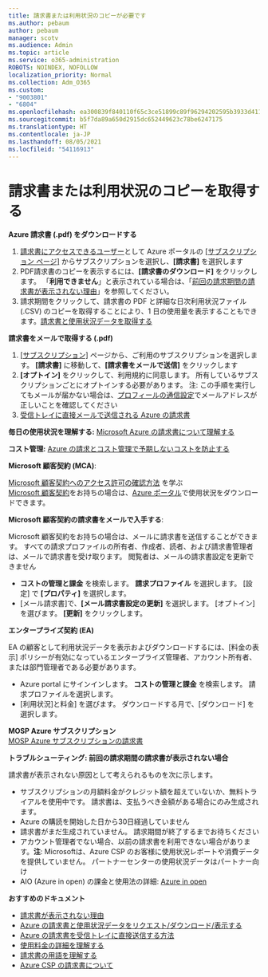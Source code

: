 ```yaml
---
title: 請求書または利用状況のコピーが必要です
ms.author: pebaum
author: pebaum
manager: scotv
ms.audience: Admin
ms.topic: article
ms.service: o365-administration
ROBOTS: NOINDEX, NOFOLLOW
localization_priority: Normal
ms.collection: Adm_O365
ms.custom:
- "9003801"
- "6804"
ms.openlocfilehash: ea300839f840110f65c3ce51899c89f96294202595b3933d411d6f1803fa7e43
ms.sourcegitcommit: b5f7da89a650d2915dc652449623c78be6247175
ms.translationtype: HT
ms.contentlocale: ja-JP
ms.lasthandoff: 08/05/2021
ms.locfileid: "54116913"
---
```

# <a name="get-a-copy-of-your-bill-or-usage"></a>請求書または利用状況のコピーを取得する

**Azure 請求書 (.pdf) をダウンロードする**

1. [請求書にアクセスできるユーザー](https://docs.microsoft.com/azure/cost-management-billing/manage/manage-billing-access?WT.mc_id=Portal-Microsoft_Azure_Support)として Azure ポータルの [[サブスクリプション ページ]](https://portal.azure.com/#blade/Microsoft_Azure_Billing/SubscriptionsBlade) からサブスクリプションを選択し、**[請求書]** を選択します
2. PDF請求書のコピーを表示するには、**[請求書のダウンロード]** をクリックします。 「**利用できません**」と表示されている場合は、「[前回の請求期間の請求書が表示されない理由](https://docs.microsoft.com/azure/cost-management-billing/manage/download-azure-invoice-daily-usage-date?WT.mc_id=Portal-Microsoft_Azure_Support#noinvoice)」を参照してください。
3. 請求期間をクリックして、請求書の PDF と詳細な日次利用状況ファイル (.CSV) のコピーを取得することにより、1 日の使用量を表示することもできます。[請求書と使用状況データを取得する](https://docs.microsoft.com/azure/cost-management-billing/manage/download-azure-invoice-daily-usage-date?WT.mc_id=Portal-Microsoft_Azure_Support)

**請求書をメールで取得する (.pdf)**

1. [[サブスクリプション]](https://ms.portal.azure.com/#blade/Microsoft_Azure_Billing/SubscriptionsBlade) ページから、ご利用のサブスクリプションを選択します。 **[請求書]** に移動して、**[請求書をメールで送信]** をクリックします
2. **[オプトイン]** をクリックして、利用規約に同意します。 所有しているサブスクリプションごとにオプトインする必要があります。 注: この手順を実行してもメールが届かない場合は、[プロフィールの通信設定](https://account.windowsazure.com/profile)でメールアドレスが正しいことを確認してください
3. [受信トレイに直接メールで送信される Azure の請求書](https://azure.microsoft.com/blog/azure-email-invoices/)

**毎日の使用状況を理解する:** 
[Microsoft Azure の請求書について理解する](https://docs.microsoft.com/azure/cost-management-billing/understand/review-individual-bill?WT.mc_id=Portal-Microsoft_Azure_Support)  

**コスト管理:** [Azure の請求とコスト管理で予期しないコストを防止する](https://docs.microsoft.com/azure/cost-management-billing/manage/getting-started?WT.mc_id=Portal-Microsoft_Azure_Support)  

**Microsoft 顧客契約 (MCA)**:

[Microsoft 顧客契約へのアクセス許可の確認方法](https://docs.microsoft.com/azure/cost-management-billing/manage/download-azure-invoice-daily-usage-date?WT.mc_id=Portal-Microsoft_Azure_Support#check-access-to-a-microsoft-customer-agreement) を学ぶ  
[Microsoft 顧客契約](https://docs.microsoft.com/azure/cost-management-billing/manage/download-azure-invoice-daily-usage-date?WT.mc_id=Portal-Microsoft_Azure_Support#check-access-to-a-microsoft-customer-agreement)をお持ちの場合は、[Azure ポータル](https://portal.azure.com/)で使用状況をダウンロードできます。

**Microsoft 顧客契約の請求書をメールで入手する**:

Microsoft 顧客契約をお持ちの場合は、メールに請求書を送信することができます。 すべての請求プロファイルの所有者、作成者、読者、および請求書管理者は、メールで請求書を受け取ります。 閲覧者は、メールの請求書設定を更新できません

- **コストの管理と課金** を検索します。 **請求プロファイル** を選択します。 [設定] で **[プロパティ]** を選択します。
- [メール請求書]で、**[メール請求書設定の更新]** を選択します。 [オプトイン] を選びます。 **[更新]** をクリックします。

**エンタープライズ契約 (EA)**

EA の顧客として利用状況データを表示およびダウンロードするには、[料金の表示] ポリシーが有効になっているエンタープライズ管理者、アカウント所有者、または部門管理者である必要があります。

- Azure portal にサインインします。 **コストの管理と課金** を検索します。 請求プロファイルを選択します。
- [利用状況]と料金] を選びます。 ダウンロードする月で、[ダウンロード] を選択します。

**MOSP Azure サブスクリプション**  
[MOSP Azure サブスクリプションの請求書](https://docs.microsoft.com/azure/cost-management-billing/understand/download-azure-invoice?WT.mc_id=Portal-Microsoft_Azure_Support#download-your-mosp-azure-subscription-invoice)

**トラブルシューティング: 前回の請求期間の請求書が表示されない場合**

請求書が表示されない原因として考えられるものを次に示します。

- サブスクリプションの月額料金がクレジット額を超えていないか、無料トライアルを使用中です。 請求書は、支払うべき金額がある場合にのみ生成されます。
- Azure の購読を開始した日から30日経過していません
- 請求書がまだ生成されていません。 請求期間が終了するまでお待ちください
- アカウント管理者でない場合、以前の請求書を利用できない場合があります。**注**: Microsoftは、Azure CSP のお客様に使用状況レポートや消費データを提供していません。 パートナーセンターの使用状況データはパートナー向け
- AIO (Azure in open) の課金と使用法の詳細: [Azure in open](https://azure.microsoft.com/offers/ms-azr-0111p/)

**おすすめのドキュメント**

- [請求書が表示されない理由](https://docs.microsoft.com/azure/cost-management-billing/understand/download-azure-invoice?WT.mc_id=Portal-Microsoft_Azure_Support#noinvoice)
- [Azure の請求書と使用状況データをリクエスト/ダウンロード/表示する](https://docs.microsoft.com/azure/cost-management-billing/manage/download-azure-invoice-daily-usage-date?WT.mc_id=Portal-Microsoft_Azure_Support)
- [Azure の請求書を受信トレイに直接送信する方法](https://docs.microsoft.com/azure/cost-management-billing/manage/download-azure-invoice-daily-usage-date?WT.mc_id=Portal-Microsoft_Azure_Support)
- [使用料金の詳細を理解する](https://docs.microsoft.com/azure/cost-management-billing/understand/review-individual-bill?WT.mc_id=Portal-Microsoft_Azure_Support#csv)
- [請求書の用語を理解する](https://docs.microsoft.com/azure/cost-management-billing/understand/understand-invoice?WT.mc_id=Portal-Microsoft_Azure_Support)
- [Azure CSP の請求書について](https://docs.microsoft.com/partner-center/azure-plan-lp?WT.mc_id=Portal-Microsoft_Azure_Support)
